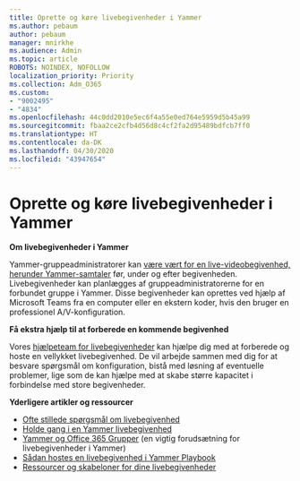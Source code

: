 ```yaml
---
title: Oprette og køre livebegivenheder i Yammer
ms.author: pebaum
author: pebaum
manager: mnirkhe
ms.audience: Admin
ms.topic: article
ROBOTS: NOINDEX, NOFOLLOW
localization_priority: Priority
ms.collection: Adm_O365
ms.custom:
- "9002495"
- "4834"
ms.openlocfilehash: 44c0dd2010e5ec6f4a55e0ed764e5959d5b45a99
ms.sourcegitcommit: fbaa2ce2cfb4d56d8c4cf2fa2d95489bdfcb7ff0
ms.translationtype: HT
ms.contentlocale: da-DK
ms.lasthandoff: 04/30/2020
ms.locfileid: "43947654"
---
```

# <a name="create-and-run-live-events-in-yammer"></a>Oprette og køre livebegivenheder i Yammer

**Om livebegivenheder i Yammer**

Yammer-gruppeadministratorer kan [være vært for en live-videobegivenhed, herunder Yammer-samtaler](https://docs.microsoft.com/yammer/manage-yammer-groups/yammer-live-events) før, under og efter begivenheden. Livebegivenheder kan planlægges af gruppeadministratorerne for en forbundet gruppe i Yammer. Disse begivenheder kan oprettes ved hjælp af Microsoft Teams fra en computer eller en ekstern koder, hvis den bruger en professionel A/V-konfiguration.

**Få ekstra hjælp til at forberede en kommende begivenhed**

Vores [hjælpeteam for livebegivenheder](https://aka.ms/AA87gbh) kan hjælpe dig med at forberede og hoste en vellykket livebegivenhed. De vil arbejde sammen med dig for at besvare spørgsmål om konfiguration, bistå med løsning af eventuelle problemer, lige som de kan hjælpe med at skabe større kapacitet i forbindelse med store begivenheder.

**Yderligere artikler og ressourcer**

- [Ofte stillede spørgsmål om livebegivenhed](https://support.office.com/article/43bbd59d-a734-4c8f-923d-6a239d137d34)
- [Holde gang i en Yammer livebegivenhed](https://support.office.com/article/drive-engagement-in-a-yammer-live-event-c0244ad8-6dcb-419c-add9-2e4a00543412?ui=en-US&rs=en-US&ad=US)
- [Yammer og Office 365 Grupper](https://docs.microsoft.com/yammer/manage-yammer-groups/yammer-and-office-365-groups) (en vigtig forudsætning for livebegivenheder i Yammer)
- [Sådan hostes en livebegivenhed i Yammer Playbook](https://aka.ms/LiveEventsinYammerplaybook)
- [Ressourcer og skabeloner for dine livebegivenheder](https://aka.ms/LiveEventYammerTemplates)
